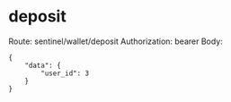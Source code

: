 # deposit
Route: sentinel/wallet/deposit
Authorization: bearer
Body:
```
{
    "data": {
        "user_id": 3
    }
}
```